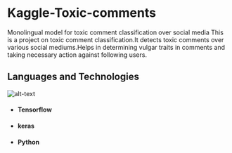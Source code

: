 # Kaggle-Toxic-comments
Monolingual model for toxic comment classification over social media
This is a project on toxic comment classification.It detects toxic comments over various social mediums.Helps in determining vulgar traits in comments and taking 
necessary action against following users.

## Languages and Technologies
![alt-text](https://encrypted-tbn0.gstatic.com/images?q=tbn:ANd9GcT7HXuBcWqLS1YvwbnQ59o5lzcj4k1RTS9_DA&usqp=CAU)
- #### Tensorflow
- #### keras
- #### Python
